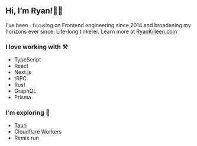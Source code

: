 
## Hi, I’m Ryan!👋🏻

I've been `:focus`ing on Frontend engineering since 2014 and broadening my horizons ever since. Life-long tinkerer.
Learn more at [RyanKilleen.com](https://ryankilleen.com)

### I love working with ⚒️
  - TypeScript
  - React
  - Next.js
  - tRPC
  - Rust
  - GraphQL
  - Prisma

### I'm exploring 🌱
  - [Tauri](https://tauri.studio)
  - Cloudflare Workers
  - Remix.run



<!---
RyKilleen/RyKilleen is a ✨ special ✨ repository because its `README.md` (this file) appears on your GitHub profile.
You can click the Preview link to take a look at your changes.
--->
